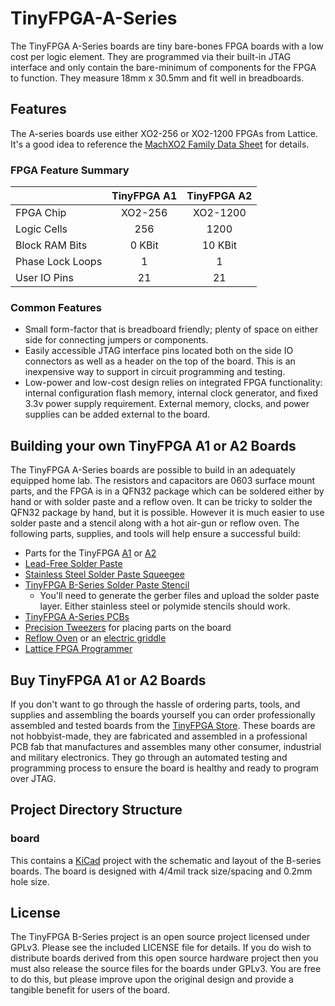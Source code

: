 # TinyFPGA-A-Series
The TinyFPGA A-Series boards are tiny bare-bones FPGA boards with a low cost per logic element.  They are programmed via their built-in JTAG interface and only contain the bare-minimum of components for the FPGA to function.  They measure 18mm x 30.5mm and fit well in breadboards.

## Features
The A-series boards use either XO2-256 or XO2-1200 FPGAs from Lattice.  It's a good idea to reference the [MachXO2 Family Data Sheet](http://www.latticesemi.com/~/media/LatticeSemi/Documents/DataSheets/MachXO23/MachXO2FamilyDataSheet.pdf?document_id=38834) for details.

### FPGA Feature Summary
|                  | TinyFPGA A1 | TinyFPGA A2 |
|------------------|:-----------:|:-----------:|
| FPGA Chip        |   XO2-256   |   XO2-1200  |
| Logic Cells      |     256     |     1200    |
| Block RAM Bits   |    0 KBit   |   10 KBit   |
| Phase Lock Loops |      1      |      1      |
| User IO Pins     |     21      |     21      |

### Common Features
+ Small form-factor that is breadboard friendly; plenty of space on either side for connecting jumpers or components.
+ Easily accessible JTAG interface pins located both on the side IO connectors as well as a header on the top of the board.  This is an inexpensive way to support in circuit programming and testing.
+ Low-power and low-cost design relies on integrated FPGA functionality: internal configuration flash memory, internal clock generator, and fixed 3.3v power supply requirement.  External memory, clocks, and power supplies can be added external to the board.

## Building your own TinyFPGA A1 or A2 Boards
The TinyFPGA A-Series boards are possible to build in an adequately equipped home lab.  The resistors and capacitors are 0603 surface mount parts, and the FPGA is in a QFN32 package which can be soldered either by hand or with solder paste and a reflow oven.  It can be tricky to solder the QFN32 package by hand, but it is possible.  However it is much easier to use solder paste and a stencil along with a hot air-gun or reflow oven.  The following parts, supplies, and tools will help ensure a successful build:
+ Parts for the TinyFPGA [A1](https://octopart.com/bom-tool/Xj5vAWfE) or [A2](https://octopart.com/bom-tool/Cm0HpT6j)
+ [Lead-Free Solder Paste](https://www.amazon.com/gp/product/B00HKK6XHC)
+ [Stainless Steel Solder Paste Squeegee](http://dirtypcbs.com/store/details/14/solder-paste-squeegee)
+ [TinyFPGA B-Series Solder Paste Stencil](https://www.oshstencils.com)
  + You'll need to generate the gerber files and upload the solder paste layer.  Either stainless steel or polymide stencils should work.
+ [TinyFPGA A-Series PCBs](https://oshpark.com/shared_projects/2xu90fiY)
+ [Precision Tweezers](https://www.amazon.com/Precision-Anti-static-Marrywindix-Electronics-Jewelry-making/dp/B00DVIEJ14) for placing parts on the board
+ [Reflow Oven](http://www.whizoo.com/) or an [electric griddle](https://www.amazon.com/Presto-07211-Liddle-Griddle/dp/B00006IUWL)
+ [Lattice FPGA Programmer](https://www.ebay.com/sch/i.html?_productid=533163279)

## Buy TinyFPGA A1 or A2 Boards
If you don't want to go through the hassle of ordering parts, tools, and supplies and assembling the boards yourself you can order professionally assembled and tested boards from the [TinyFPGA Store](http://store.tinyfpga.com).  These boards are not hobbyist-made, they are fabricated and assembled in a professional PCB fab that manufactures and assembles many other consumer, industrial and military electronics.  They go through an automated testing and programming process to ensure the board is healthy and ready to program over JTAG.

## Project Directory Structure
### board
This contains a [KiCad](http://kicad-pcb.org/) project with the schematic and layout of the B-series boards.  The board is designed with 4/4mil track size/spacing and 0.2mm hole size.

## License
The TinyFPGA B-Series project is an open source project licensed under GPLv3.  Please see the included LICENSE file for details.  If you do wish to distribute boards derived from this open source hardware project then you must also release the source files for the boards under GPLv3.  You are free to do this, but please improve upon the original design and provide a tangible benefit for users of the board.

